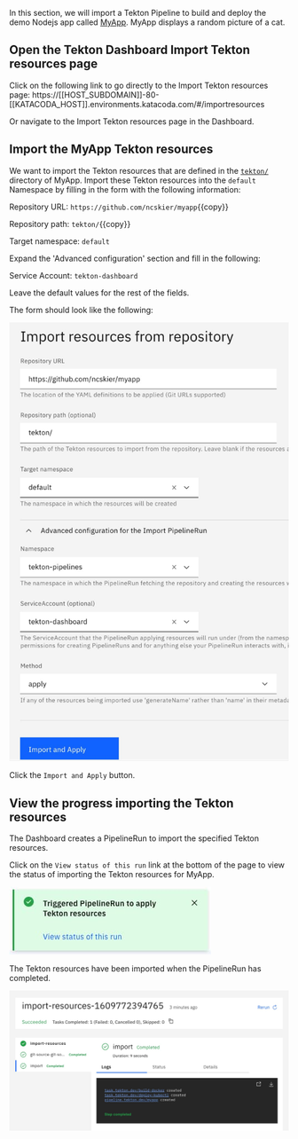 In this section, we will import a Tekton Pipeline to build and deploy the
demo Nodejs app called [MyApp](https://github.com/ncskier/myapp). MyApp displays
a random picture of a cat.

## Open the Tekton Dashboard Import Tekton resources page

Click on the following link to go directly to the Import Tekton resources page:
https://[[HOST_SUBDOMAIN]]-80-[[KATACODA_HOST]].environments.katacoda.com/#/importresources

Or navigate to the Import Tekton resources page in the Dashboard.

## Import the MyApp Tekton resources

We want to import the Tekton resources that are defined in the
[`tekton/`](https://github.com/ncskier/myapp/tree/master/tekton) directory of
MyApp. Import these Tekton resources into the `default` Namespace by
filling in the form with the following information:

Repository URL: `https://github.com/ncskier/myapp`{{copy}}

Repository path: `tekton/`{{copy}}

Target namespace: `default`

Expand the 'Advanced configuration' section and fill in the following:

Service Account: `tekton-dashboard`

Leave the default values for the rest of the fields.

The form should look like the following:

![Import Tekton resources screenshot.](./assets/import-tekton-resources.jpg)

Click the `Import and Apply` button.

## View the progress importing the Tekton resources

The Dashboard creates a PipelineRun to import the specified Tekton resources.

Click on the `View status of this run` link at the bottom of the page to view
the status of importing the Tekton resources for MyApp.

![View status of importing Tekton resources screenshot.](./assets/view-status-of-pipeline0.jpg)

The Tekton resources have been imported when the PipelineRun has completed.

![Import Tekton resources PipelineRun logs screenshot.](./assets/import-pipelinerun-logs.jpg)
